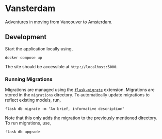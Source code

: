 # Vansterdam

Adventures in moving from Vancouver to Amsterdam.

## Development

Start the application locally using,

```
docker compose up
```

The site should be accessible at `http://localhost:5000`.

### Running Migrations

Migrations are managed using the [`flask-migrate`](https://github.com/miguelgrinberg/Flask-Migrate) extension. Migrations are stored in the `migrations` directory. To automatically update migrations to reflect existing models, run,

```
flask db migrate -m "An brief, informative description"
```

Note that this only adds the migration to the previously mentioned directory. To run migrations, use,

```
flask db upgrade
```
